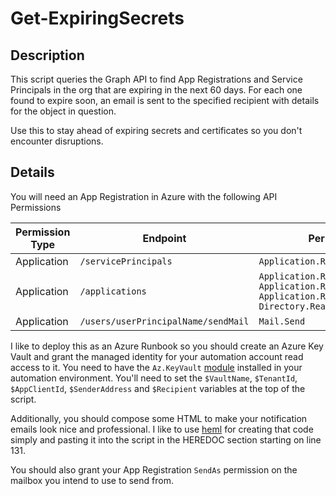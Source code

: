 # Get-ExpiringSecrets

## Description

This script queries the Graph API to find App Registrations and Service Principals in the org that are expiring in the next 60 days. For each one found to expire soon, an email is sent to the specified recipient with details for the object in question.

Use this to stay ahead of expiring secrets and certificates so you don't encounter disruptions.

## Details

You will need an App Registration in Azure with the following API Permissions

| Permission Type | Endpoint | Permission |
| --- | --- | --- |
| Application | `/servicePrincipals` | `Application.Read.All` |
| Application | `/applications` | `Application.Read.All, Application.ReadWrite.OwnedBy, Application.ReadWrite.All, Directory.Read.All` |
| Application | `/users/userPrincipalName/sendMail` | `Mail.Send` |

I like to deploy this as an Azure Runbook so you should create an Azure Key Vault and grant the managed identity for your automation account read access to it.
You need to have the `Az.KeyVault` [module](https://learn.microsoft.com/en-us/powershell/module/az.keyvault/?view=azps-11.5.0) installed in your automation environment.
You'll need to set the `$VaultName`, `$TenantId`, `$AppClientId`, `$SenderAddress` and `$Recipient` variables at the top of the script.

Additionally, you should compose some HTML to make your notification emails look nice and professional. I like to use [heml](https://heml.io/docs/getting-started/usage/) for creating that code simply and pasting it into the script in the HEREDOC section starting on line 131.

You should also grant your App Registration `SendAs` permission on the mailbox you intend to use to send from.
